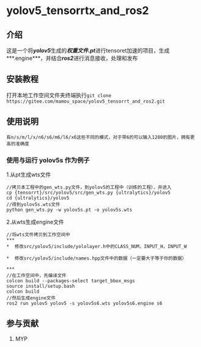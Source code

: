# yolov5_tensorrtx_and_ros2

## 介绍
这是一个将***yolov5***生成的***权重文件.pt***进行tensoret加速的项目，生成***.engine***，并结合***ros2***进行消息接收，处理和发布


## 安装教程

打开本地工作空间文件夹终端执行`git clone https://gitee.com/mamou_space/yolov5_tensorrt_and_ros2.git`

## 使用说明

```
有n/s/m/l/x/n6/s6/m6/l6/x6这些不同的模式，对于带6的可以输入1280的图片，拥有更高的准确度

```

### 使用与运行 yolov5s 作为例子

1.从pt生成wts文件

```
//拷贝本工程中的gen_wts.py文件，到yolov5的工程中（训练的工程），并进入
cp {tensorrt}/src/yolov5/src/gen_wts.py {ultralytics}/yolov5
cd {ultralytics}/yolov5
//得到yolov5s.wts文件
python gen_wts.py -w yolov5s.pt -o yolov5s.wts
```

2.从wts生成engine文件

```
//将wts文件拷贝到工作空间中
***
*  修改src/yolov5/include/yololayer.h中的CLASS_NUM，INPUT_H，INPUT_W

*  修改src/yolov5/include/names.hpp文件中的数据（一定要大于等于你的数据）

***
//在工作空间中，先编译文件
colcon build --packages-select target_bbox_msgs
source install/setup.bash
colcon build
//然后生成engine文件
ros2 run yolov5 yolov5 -s yolov5s6.wts yolov5s6.engine s6

```


## 参与贡献

1.  MYP

